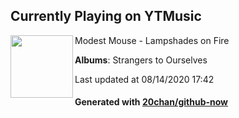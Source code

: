 ## Currently Playing on YTMusic

[<img align="left" width="100" src="https://lh3.googleusercontent.com/0lZVmTqE-M5vj5PmVQLI89IBHjRC2N17fPHRf7FzVlNLamTQio2c2ZjmuCBgmb-JCUjdKSAolWmZ3i31">](https://music.youtube.com/channel/UCiX0EqRfobz765eBovS1BNQ)

Modest Mouse - Lampshades on Fire

**Albums**: Strangers to Ourselves

Last updated at 08/14/2020 17:42

#### Generated with [20chan/github-now](https://github.com/20chan/github-now)


<!--
**20chan/20chan** is a ✨ _special_ ✨ repository because its `README.md` (this file) appears on your GitHub profile.

Here are some ideas to get you started:

- 🔭 I’m currently working on ...
- 🌱 I’m currently learning ...
- 👯 I’m looking to collaborate on ...
- 🤔 I’m looking for help with ...
- 💬 Ask me about ...
- 📫 How to reach me: ...
- 😄 Pronouns: ...
- ⚡ Fun fact: ...
-->
